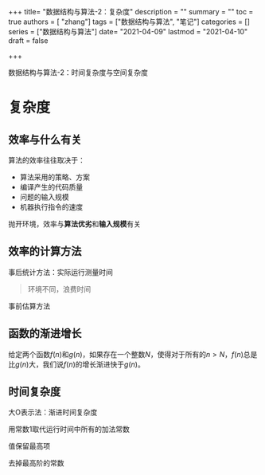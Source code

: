 +++
title= "数据结构与算法-2：复杂度"
description = ""
summary = ""
toc = true
authors = [ "zhang"]
tags = ["数据结构与算法", "笔记"]
categories = []
series = ["数据结构与算法"]
date= "2021-04-09"
lastmod = "2021-04-10"
draft = false

+++

数据结构与算法-2：时间复杂度与空间复杂度
<!--more-->

# 复杂度

## 效率与什么有关

算法的效率往往取决于：

+ 算法采用的策略、方案
+ 编译产生的代码质量
+ 问题的输入规模
+ 机器执行指令的速度

抛开环境，效率与**算法优劣**和**输入规模**有关

## 效率的计算方法

事后统计方法：实际运行测量时间

>  环境不同，浪费时间

事前估算方法

## 函数的渐进增长

给定两个函数$f(n)$和$g(n)$，如果存在一个整数$N$，使得对于所有的$n>N$，$f(n)$总是比$g(n)$大，我们说$f(n)$的增长渐进快于$g(n)$。

## 时间复杂度

大O表示法：渐进时间复杂度 

用常数1取代运行时间中所有的加法常数

值保留最高项

去掉最高阶的常数